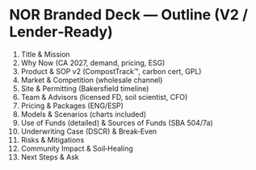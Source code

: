 # NOR Branded Deck — Outline (V2 / Lender‑Ready)

1. Title & Mission
2. Why Now (CA 2027, demand, pricing, ESG)
3. Product & SOP v2 (CompostTrack™, carbon cert, GPL)
4. Market & Competition (wholesale channel)
5. Site & Permitting (Bakersfield timeline)
6. Team & Advisors (licensed FD, soil scientist, CFO)
7. Pricing & Packages (ENG/ESP)
8. Models & Scenarios (charts included)
9. Use of Funds (detailed) & Sources of Funds (SBA 504/7a)
10. Underwriting Case (DSCR) & Break‑Even
11. Risks & Mitigations
12. Community Impact & Soil‑Healing
13. Next Steps & Ask
